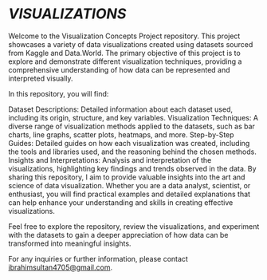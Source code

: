 # _VISUALIZATIONS_
Welcome to the Visualization Concepts Project repository. This project showcases a variety of data visualizations created using datasets sourced from Kaggle and Data.World. The primary objective of this project is to explore and demonstrate different visualization techniques, providing a comprehensive understanding of how data can be represented and interpreted visually.

In this repository, you will find:

Dataset Descriptions: Detailed information about each dataset used, including its origin, structure, and key variables.
Visualization Techniques: A diverse range of visualization methods applied to the datasets, such as bar charts, line graphs, scatter plots, heatmaps, and more.
Step-by-Step Guides: Detailed guides on how each visualization was created, including the tools and libraries used, and the reasoning behind the chosen methods.
Insights and Interpretations: Analysis and interpretation of the visualizations, highlighting key findings and trends observed in the data.
By sharing this repository, I aim to provide valuable insights into the art and science of data visualization. Whether you are a data analyst, scientist, or enthusiast, you will find practical examples and detailed explanations that can help enhance your understanding and skills in creating effective visualizations.

Feel free to explore the repository, review the visualizations, and experiment with the datasets to gain a deeper appreciation of how data can be transformed into meaningful insights.

For any inquiries or further information, please contact ibrahimsultan4705@gmail.com.
